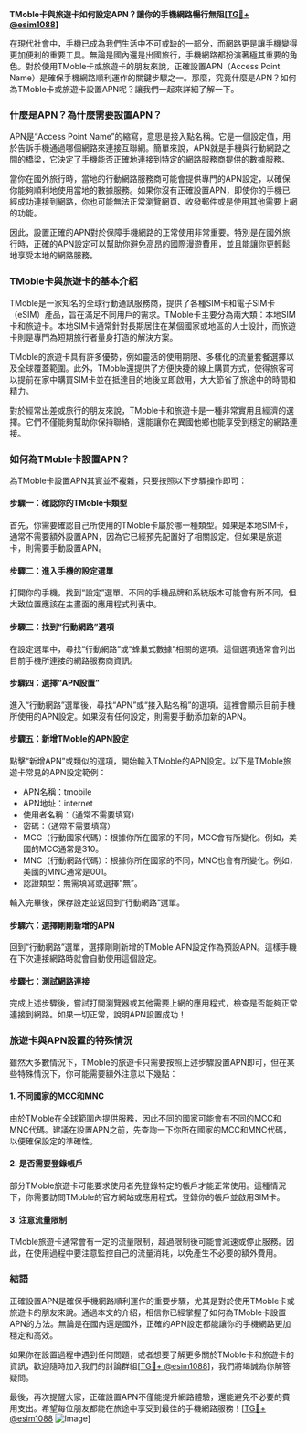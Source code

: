 **TMoble卡與旅遊卡如何設定APN？讓你的手機網路暢行無阻[[TG💪+ @esim1088](https://t.me/s/esim1088)]**

在現代社會中，手機已成為我們生活中不可或缺的一部分，而網路更是讓手機變得更加便利的重要工具。無論是國內還是出國旅行，手機網路都扮演著極其重要的角色。對於使用TMoble卡或旅遊卡的朋友來說，正確設置APN（Access Point Name）是確保手機網路順利運作的關鍵步驟之一。那麼，究竟什麼是APN？如何為TMoble卡或旅遊卡設置APN呢？讓我們一起來詳細了解一下。

### **什麼是APN？為什麼需要設置APN？**

APN是“Access Point Name”的縮寫，意思是接入點名稱。它是一個設定值，用於告訴手機通過哪個網路來連接互聯網。簡單來說，APN就是手機與行動網路之間的橋梁，它決定了手機能否正確地連接到特定的網路服務商提供的數據服務。

當你在國外旅行時，當地的行動網路服務商可能會提供專門的APN設定，以確保你能夠順利地使用當地的數據服務。如果你沒有正確設置APN，即使你的手機已經成功連接到網路，你也可能無法正常瀏覽網頁、收發郵件或是使用其他需要上網的功能。

因此，設置正確的APN對於保障手機網路的正常使用非常重要。特別是在國外旅行時，正確的APN設定可以幫助你避免高昂的國際漫遊費用，並且能讓你更輕鬆地享受本地的網路服務。

### **TMoble卡與旅遊卡的基本介紹**

TMoble是一家知名的全球行動通訊服務商，提供了各種SIM卡和電子SIM卡（eSIM）產品，旨在滿足不同用戶的需求。TMoble卡主要分為兩大類：本地SIM卡和旅遊卡。本地SIM卡通常針對長期居住在某個國家或地區的人士設計，而旅遊卡則是專門為短期旅行者量身打造的解決方案。

TMoble的旅遊卡具有許多優勢，例如靈活的使用期限、多樣化的流量套餐選擇以及全球覆蓋範圍。此外，TMoble還提供了方便快捷的線上購買方式，使得旅客可以提前在家中購買SIM卡並在抵達目的地後立即啟用，大大節省了旅途中的時間和精力。

對於經常出差或旅行的朋友來說，TMoble卡和旅遊卡是一種非常實用且經濟的選擇。它們不僅能夠幫助你保持聯絡，還能讓你在異國他鄉也能享受到穩定的網路連接。

### **如何為TMoble卡設置APN？**

為TMoble卡設置APN其實並不複雜，只要按照以下步驟操作即可：

#### **步驟一：確認你的TMoble卡類型**
首先，你需要確認自己所使用的TMoble卡屬於哪一種類型。如果是本地SIM卡，通常不需要額外設置APN，因為它已經預先配置好了相關設定。但如果是旅遊卡，則需要手動設置APN。

#### **步驟二：進入手機的設定選單**
打開你的手機，找到“設定”選單。不同的手機品牌和系統版本可能會有所不同，但大致位置應該在主畫面的應用程式列表中。

#### **步驟三：找到“行動網路”選項**
在設定選單中，尋找“行動網路”或“蜂巢式數據”相關的選項。這個選項通常會列出目前手機所連接的網路服務商資訊。

#### **步驟四：選擇“APN設置”**
進入“行動網路”選單後，尋找“APN”或“接入點名稱”的選項。這裡會顯示目前手機所使用的APN設定。如果沒有任何設定，則需要手動添加新的APN。

#### **步驟五：新增TMoble的APN設定**
點擊“新增APN”或類似的選項，開始輸入TMoble的APN設定。以下是TMoble旅遊卡常見的APN設定範例：

- APN名稱：tmobile
- APN地址：internet
- 使用者名稱：（通常不需要填寫）
- 密碼：（通常不需要填寫）
- MCC（行動國家代碼）：根據你所在國家的不同，MCC會有所變化。例如，美國的MCC通常是310。
- MNC（行動網路代碼）：根據你所在國家的不同，MNC也會有所變化。例如，美國的MNC通常是001。
- 認證類型：無需填寫或選擇“無”。

輸入完畢後，保存設定並返回到“行動網路”選單。

#### **步驟六：選擇剛剛新增的APN**
回到“行動網路”選單，選擇剛剛新增的TMoble APN設定作為預設APN。這樣手機在下次連接網路時就會自動使用這個設定。

#### **步驟七：測試網路連接**
完成上述步驟後，嘗試打開瀏覽器或其他需要上網的應用程式，檢查是否能夠正常連接到網路。如果一切正常，說明APN設置成功！

### **旅遊卡與APN設置的特殊情況**

雖然大多數情況下，TMoble的旅遊卡只需要按照上述步驟設置APN即可，但在某些特殊情況下，你可能需要額外注意以下幾點：

#### **1. 不同國家的MCC和MNC**
由於TMoble在全球範圍內提供服務，因此不同的國家可能會有不同的MCC和MNC代碼。建議在設置APN之前，先查詢一下你所在國家的MCC和MNC代碼，以便確保設定的準確性。

#### **2. 是否需要登錄帳戶**
部分TMoble旅遊卡可能要求使用者先登錄特定的帳戶才能正常使用。這種情況下，你需要訪問TMoble的官方網站或應用程式，登錄你的帳戶並啟用SIM卡。

#### **3. 注意流量限制**
TMoble旅遊卡通常會有一定的流量限制，超過限制後可能會減速或停止服務。因此，在使用過程中要注意監控自己的流量消耗，以免產生不必要的額外費用。

### **結語**

正確設置APN是確保手機網路順利運作的重要步驟，尤其是對於使用TMoble卡或旅遊卡的朋友來說。通過本文的介紹，相信你已經掌握了如何為TMoble卡設置APN的方法。無論是在國內還是國外，正確的APN設定都能讓你的手機網路更加穩定和高效。

如果你在設置過程中遇到任何問題，或者想要了解更多關於TMoble卡和旅遊卡的資訊，歡迎隨時加入我們的討論群組[[TG💪+ @esim1088](https://t.me/s/esim1088)]，我們將竭誠為你解答疑問。

最後，再次提醒大家，正確設置APN不僅能提升網路體驗，還能避免不必要的費用支出。希望每位朋友都能在旅途中享受到最佳的手機網路服務！[[TG💪+ @esim1088](https://t.me/s/esim1088) ![Image](https://i.postimg.cc/4NQfJmqS/Snipaste-2025-05-13-00-14-12.png)]